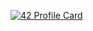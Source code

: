 
[![42 Profile Card](https://1337-readme.vercel.app/api/profile?cursus=42cursus&dark=true&login=mannouao)](https://github.com/mohouyizme/1337-readme)
